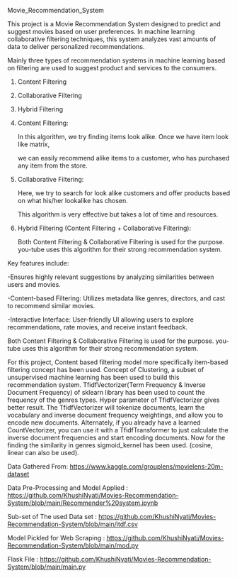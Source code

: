 Movie_Recommendation_System

This project is a Movie Recommendation System designed to predict and suggest movies based on user preferences. In machine learning collaborative filtering techniques, this system analyzes vast amounts of data to deliver personalized recommendations.

Mainly three types of recommendation systems in machine learning based on filtering are used to suggest product and services to the consumers.

  1.  Content Filtering

  2.  Collaborative Filtering

  3.  Hybrid Filtering

  4.  Content Filtering:

      In this algorithm, we try finding items look alike. Once we have item look like matrix,

      we can easily recommend alike items to a customer, who has purchased any item from the store.

  5.  Collaborative Filtering:

      Here, we try to search for look alike customers and offer products based on what his/her lookalike has chosen.

      This algorithm is very effective but takes a lot of time and resources.

  6.  Hybrid Filtering (Content Filtering + Collaborative Filtering):

      Both Content Filtering & Collaborative Filtering is used for the purpose. you-tube uses this algorithm for their strong recommendation system.

Key features include:

   -Ensures highly relevant suggestions by analyzing similarities between users and movies.

   -Content-based Filtering: Utilizes metadata like genres, directors, and cast to recommend similar movies.

   -Interactive Interface: User-friendly UI allowing users to explore recommendations, rate movies, and receive instant feedback.


Both Content Filtering & Collaborative Filtering is used for the purpose. you-tube uses this algorithm for their strong recommendation system.

For this project, Content based filtering model more specifically item-based filtering concept has been used. Concept of Clustering, a subset of unsupervised machine learning has been used to build this recommendation system. TfidfVectorizer(Term Frequency & Inverse Document Frequency) of sklearn library has been used to count the frequency of the genres types. Hyper parameter of TfidfVectorizer gives better result. The TfidfVectorizer will tokenize documents, learn the vocabulary and inverse document frequency weightings, and allow you to encode new documents. Alternately, if you already have a learned CountVectorizer, you can use it with a TfidfTransformer to just calculate the inverse document frequencies and start encoding documents. Now for the finding the similarity in genres sigmoid_kernel has been used. (cosine, linear can also be used).

Data Gathered From: https://www.kaggle.com/grouplens/movielens-20m-dataset

Data Pre-Processing and Model Applied : https://github.com/KhushiNyati/Movies-Recommendation-System/blob/main/Recommender%20system.ipynb

Sub-set of The used Data set : https://github.com/KhushiNyati/Movies-Recommendation-System/blob/main/itdf.csv

Model Pickled for Web Scraping : https://github.com/KhushiNyati/Movies-Recommendation-System/blob/main/mod.py

Flask File : https://github.com/KhushiNyati/Movies-Recommendation-System/blob/main/main.py
